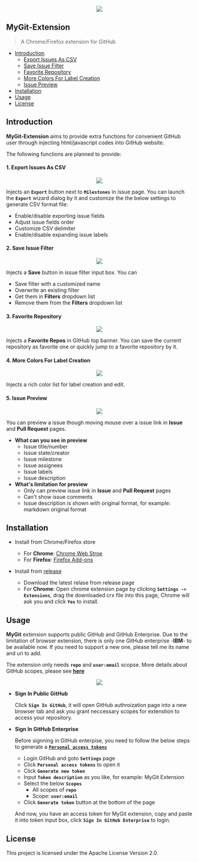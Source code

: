 <p align="center">
<img src="https://cloud.githubusercontent.com/assets/20178358/25707981/bf9d977a-3117-11e7-9ad4-1580be79ff13.png"/>
</p>

## MyGit-Extension

> A Chrome/Firefox extension for GitHub

- [Introduction](#introduction)
  - [Export Issues As CSV](#1-export-issues-as-csv)
  - [Save Issue Filter](#2-save-issue-filter)
  - [Favorite Repository](#3-favorite-repository)
  - [More Colors For Label Creation](#4-more-colors-for-label-creation)
  - [Issue Preview](#5-issue-preview)
- [Installation](#installation)
- [Usage](#usage)
- [License](#license)

## Introduction

**MyGit-Extension** aims to provide extra functions for convenient GitHub user through injecting html/javascript codes into GitHub website. 

The following functions are planned to provide:
#### 1. Export Issues As CSV
 
   <p align="center">
   <img src="https://cloud.githubusercontent.com/assets/20178358/25611688/9a133744-2f5a-11e7-93de-7ac651b8d9d6.png"/>
   </p>
   
   Injects an **```Export```** button next to **```Milestones```** in issue page. You can launch the **```Export```** wizard dialog by it and customize the the below settings to generate CSV format file:
   - Enable/disable exporting issue fields
   - Adjust issue fields order
   - Customize CSV delimiter
   - Enable/disable expanding issue labels
   
#### 2. Save Issue Filter
   
   <p align="center">
   <img src="https://cloud.githubusercontent.com/assets/20178358/25797286/183d4d18-340f-11e7-908a-f0c5af3d5dc8.png"/>
   </p>
   
   Injects a **Save** button in issue filter input box. You can
   - Save filter with a customized name
   - Overwrite an existing filter
   - Get them in **Filters** dropdown list
   - Remove them from the **Filters** dropdown list
   
#### 3. Favorite Repository
 
   <p align="center">
   <img src="https://cloud.githubusercontent.com/assets/20178358/25611698/9fce49ee-2f5a-11e7-8b86-c7c76893a8e7.png"/>
   </p>
   
   Injects a **Favorite Repos** in GitHub top banner. You can save the current repository as favorite one or quickly jump to a favorite repository by it.
   
#### 4. More Colors For Label Creation
 
   <p align="center">
   <img src="https://cloud.githubusercontent.com/assets/20178358/25891123/78414752-35a2-11e7-9483-aa9fd51b67a1.png"/>
   </p>
   
   Injects a rich color list for label creation and edit.
#### 5. Issue Preview
 
   <p align="center">
   <img src="https://cloud.githubusercontent.com/assets/20178358/26236960/a025405c-3ca5-11e7-995a-283f81bbfca9.png"/>
   </p>
  
   You can preview a issue though moving mouse over a issue link in **Issue** and **Pull Request** pages. 
   * **What can you see in preview**
     - Issue title/number
     - Issue state/creator
     - Issue milestone
     - Issue assignees
     - Issue labels
     - Issue description
   * **What's limitation for preview**
     - Only can preview issue link in **Issue** and **Pull Request** pages
     - Can't show issue comments 
     - Issue description is shown with original format, for example: markdown original format
   
## Installation

  * Install from Chrome/Firefox store
  
    - For **Chrome**: [Chrome Web Stroe](https://chrome.google.com/webstore/detail/mygit/oaiohmmoefnkfdbjjkjnconhnhpiigel?hl=en)
    - For **Firefox**: [Firefox Add-ons](https://addons.mozilla.org/en-US/firefox/addon/mygit)
    
  * Install from [release](https://github.com/eschao/MyGit-Extension/releases)
  
    - Download the latest relase from release page
    - For **Chrome**: Open chrome extension page by clicking **```Settings -> Extensions```**, drag the downloaded crx file into this page, Chrome will ask you and click **```Yes```** to install.
 
## Usage

**MyGit** extension supports public GitHub and GitHub Enterprise. Due to the limitation of browser extension, there is only one GitHub enterprise -**IBM**- to be available now. If you need to support a new one, please tell me its name and uri to add.

The extension only needs **```repo```** and **```user:email```** scopse. More details about GitHub scopes, please see **[here](https://developer.github.com/enterprise/2.8/v3/oauth/#scopes)**

  <p align="center">
  <img src="https://cloud.githubusercontent.com/assets/20178358/25709862/1e39e8e2-311d-11e7-92bd-af22931d6f22.png"/>
  </p>

  * **Sign In Public GitHub**
  
    Click **```Sign In GitHub```**, it will open GitHub authroization page into a new browser tab and ask you grant neccessary scopes for extenstion to access your repository.
  
  * **Sign In GitHub Enterprise**
  
    Before signning in GitHub enterpise, you need to follow the below steps to generate a **[```Personal access tokens```](https://help.github.com/articles/creating-a-personal-access-token-for-the-command-line/)** 
    - Login GitHub and goto **```Settings```** page
    - Click **```Personal access tokens```** to open it
    - Click **```Generate new token```** 
    - Input **```Token description```** as you like, for example: MyGit Extension
    - Select the below **```Scopes```**
      * All scopes of **```repo```**
      * Scope: **```user:email```**
    - Click **```Generate token```** button at the bottom of the page
    
    And now, you have an access token for MyGit extension, copy and paste it into token input box, click **```Sign In GitHub Enterprise```** to login.

## License

This project is licensed under the Apache License Version 2.0.

